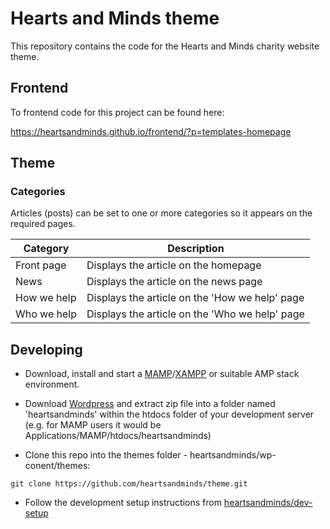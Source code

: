 # Hearts and Minds theme

This repository contains the code for the Hearts and Minds charity website theme.

## Frontend

To frontend code for this project can be found here:

https://heartsandminds.github.io/frontend/?p=templates-homepage

## Theme

### Categories

Articles (posts) can be set to one or more categories so it appears on the required pages.

| Category    | Description                                    |
| ----------- | ---------------------------------------------- |
| Front page  | Displays the article on the homepage           |
| News        | Displays the article on the news page          |
| How we help | Displays the article on the 'How we help' page |
| Who we help | Displays the article on the 'Who we help' page |

## Developing

* Download, install and start a [MAMP](https://www.mamp.info/en/)/[XAMPP](https://www.apachefriends.org/index.html) or suitable AMP stack environment.

* Download [Wordpress](https://en-gb.wordpress.org/download/) and extract zip file into a folder named 'heartsandminds' within the htdocs folder of your development server (e.g. for MAMP users it would be Applications/MAMP/htdocs/heartsandminds)

* Clone this repo into the themes folder - heartsandminds/wp-conent/themes: 
```
git clone https://github.com/heartsandminds/theme.git
```

* Follow the development setup instructions from [heartsandminds/dev-setup](https://github.com/heartsandminds/dev-setup)
